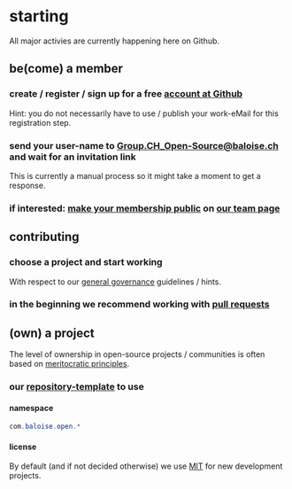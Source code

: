 # starting

All major activies are currently happening here on Github.

## be(come) a member

### create / register / sign up for  a free [account at Github](https://github.com/signup/)
Hint: you do not necessarily have to use / publish your work-eMail for this registration step.

### send your user-name to Group.CH_Open-Source@baloise.ch and wait for an invitation link
This is currently a manual process so it might take a moment to get a response.

### if interested: [make your membership public](https://help.github.com/articles/publicizing-or-hiding-organization-membership/) on [our team page](https://github.com/orgs/baloise/people)

## contributing

### choose a project and start working
With respect to our [general governance](governance.md) guidelines / hints.

### in the beginning we recommend working with [pull requests](https://guides.github.com/activities/forking/)

## (own) a project

The level of ownership in open-source projects / communities is often based on [meritocratic principles](https://en.wikipedia.org/wiki/Meritocracy).

### our [repository-template](https://github.com/baloise/repository-template) to use

#### namespace

```java
com.baloise.open.*
```

#### license

By default (and if not decided otherwise) we use [MIT](https://choosealicense.com/licenses/mit/) for new development projects.
